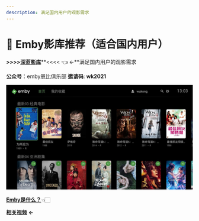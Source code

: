 ```yaml
---
description: 满足国内用户的观影需求
---
```


# 💚 Emby影库推荐（适合国内用户）

  **&gt;&gt;&gt;&gt;**[**深蓝影库**](https://www.slyk.pro/index.html)**&lt;&lt;&lt;&lt;   👈 ←**满足国内用户的观影需求

 **公众号**：emby恩比俱乐部  **邀请码**:   **wk2021** 

![](.gitbook/assets/emby.jpeg)

[ **Emby是什么？**](e-mb-y.md)👈🏻

 [**相关视频**](https://www.youtube.com/watch?v=e2RrVi1Xn3s)    **←**

